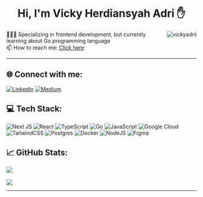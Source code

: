 <h1 align="center">
Hi, I'm Vicky Herdiansyah Adri ✋
</h1>
<img src="https://komarev.com/ghpvc/?username=vickyadri29&label=Profile%20Views&color=0e75b6&style=for-the-badge" align='right' alt="vickyadrii" />
<!-- <br/><br/>
<p align="center">
  <a href="https://github.com/DenverCoder1/readme-typing-svg"><img src="https://readme-typing-svg.herokuapp.com?lines=Welcome+to+my+Github+Profile+:);Frontend+Engineer&center=true&width=380&height=45"></a>
</p> -->


🧑🏻‍💻 Specializing in frontend development, but currently learning about Go programming language</br>
📫 How to reach me: <a href="mailto:vickyadri103@gmail.com">Click here</a></br>
<hr>


## 🌐 Connect with me:
[![LinkedIn](https://img.shields.io/badge/LinkedIn-%230077B5.svg?logo=linkedin&logoColor=white)](https://linkedin.com/in/vickyadrii) [![Medium](https://img.shields.io/badge/Medium-12100E?logo=medium&logoColor=white)](https://medium.com/@vickyadri29) 

## 💻 Tech Stack:
![Next JS](https://img.shields.io/badge/Next-black?style=for-the-badge&logo=next.js&logoColor=white) ![React](https://img.shields.io/badge/react-%2320232a.svg?style=for-the-badge&logo=react&logoColor=%2361DAFB) ![TypeScript](https://img.shields.io/badge/typescript-%23007ACC.svg?style=for-the-badge&logo=typescript&logoColor=white) ![Go](https://img.shields.io/badge/go-%2300ADD8.svg?style=for-the-badge&logo=go&logoColor=white) ![JavaScript](https://img.shields.io/badge/javascript-%23323330.svg?style=for-the-badge&logo=javascript&logoColor=%23F7DF1E) ![Google Cloud](https://img.shields.io/badge/GoogleCloud-%234285F4.svg?style=for-the-badge&logo=google-cloud&logoColor=white) ![TailwindCSS](https://img.shields.io/badge/tailwindcss-%2338B2AC.svg?style=for-the-badge&logo=tailwind-css&logoColor=white) ![Postgres](https://img.shields.io/badge/postgres-%23316192.svg?style=for-the-badge&logo=postgresql&logoColor=white) ![Docker](https://img.shields.io/badge/docker-%230db7ed.svg?style=for-the-badge&logo=docker&logoColor=white) ![NodeJS](https://img.shields.io/badge/node.js-6DA55F?style=for-the-badge&logo=node.js&logoColor=white) ![Figma](https://img.shields.io/badge/figma-%23F24E1E.svg?style=for-the-badge&logo=figma&logoColor=white)

## 📈 GitHub Stats:
![](https://github-readme-stats.vercel.app/api/top-langs/?username=vickyadrii&theme=react&hide_border=false&include_all_commits=false&count_private=false&layout=compact)<br/><br/>
![](https://github-readme-streak-stats.herokuapp.com/?user=vickyadrii&theme=react&hide_border=false)<br/>


<hr>
<!-- Proudly created with GPRM ( https://gprm.itsvg.in ) -->
